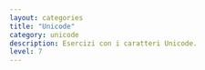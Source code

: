 ```yaml
---
layout: categories
title: "Unicode"
category: unicode
description: Esercizi con i caratteri Unicode.
level: 7
---
```

